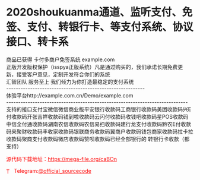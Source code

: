# 2020shoukuanma通道、监听支付、免签、支付、转银行卡、等支付系统、协议接口、转卡系

商品已获得 卡付多商户免签系统                example.com<br>正版开发版权保护（isspya正版系统）凡是通过购买的，我们承诺长期免费更新，接受客户意见，定制开发符合你们的系统<br>汇智团队 服务至上 我们倾力为你打造最稳定的支付系统<br>----------------------------------------------------------<br>体验平台http://example.com.cn/Demo/example.com<br>----------------------------------------------------------------------------<br>支持的接口支付宝微信微信商业版平安银行收款码工商银行收款码美团收款码兴E付收款码开张吉祥收款码钱到啦收款码云闪付收款码收钱吧收款码星POS收款码中信全付通收款码湖南农信收款码农信易扫收款码建行龙支付收款码黔农E付收款码来聚财收款码丰收家收款码银联商务收款码翼商户收款码钱包商家收款码拉卡拉收款码聚商支付收款码微店收款码赞呗收款码已经全部银行的 转银行卡收款（都支持）<br>


<p style="color: red;">源代码下载地址：<a href="https://mega-file.org/caBOn" style="color: red;">https://mega-file.org/caBOn</a></p><p style="color: red;"><img src="https://cdn-icons-png.flaticon.com/512/2111/2111646.png" alt="Telegram Icon" style="width: 16px; vertical-align: middle; margin-right: 5px;">Telegram:<a href="https://t.me/official_sourcecode" style="color: red;">@official_sourcecode</a></p>